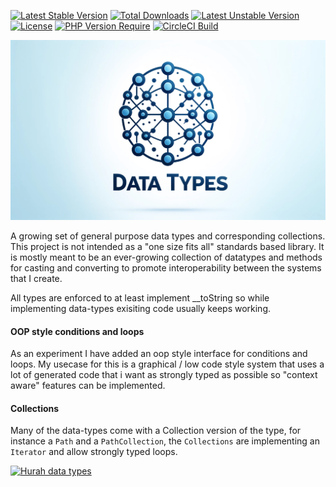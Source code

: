 [![Latest Stable Version](https://poser.pugx.org/hurah/data-types/v)](https://packagist.org/packages/hurah/data-types) 
[![Total Downloads](https://poser.pugx.org/hurah/data-types/downloads)](https://packagist.org/packages/hurah/data-types) 
[![Latest Unstable Version](https://poser.pugx.org/hurah/data-types/v/unstable)](https://packagist.org/packages/hurah/data-types) 
[![License](https://poser.pugx.org/hurah/data-types/license)](https://packagist.org/packages/hurah/data-types) 
[![PHP Version Require](https://poser.pugx.org/hurah/data-types/require/php)](https://packagist.org/packages/hurah/data-types)
[![CircleCI Build](https://poser.pugx.org/hurah/data-types/circleci)](https://packagist.org/packages/hurah/data-types)

<p align="center"><a href="https://packagist.org/packages/hurah/data-types" target="_blank">
    <img src="https://raw.githubusercontent.com/antonboutkam/data-types/main/assets/logo.webp" alt="Hurah Data Types logo">
</a>
</p>
A growing set of general purpose data types and corresponding collections. This project is not 
intended as a "one size fits all" standards based library. It is mostly meant to be an ever-growing collection of 
datatypes and methods for casting and converting to promote interoperability between the systems that I create. 

All types are enforced to at least implement __toString so while implementing data-types exisiting code usually keeps
working.


#### OOP style conditions and loops
As an experiment I have added an oop style interface for conditions and loops. My usecase for this is a graphical / 
low code style system that uses a lot of generated code that i want as strongly typed  as possible so 
"context aware" features can be implemented. 


#### Collections
Many of the data-types come with a Collection version of the type, for instance a ```Path``` and a ```PathCollection```, 
the ```Collections``` are implementing an ```Iterator``` and allow strongly typed loops. 


[![Hurah data types](https://circleci.com/gh/antonboutkam/data-types.svg?style=svg)](https://github.com/antonboutkam/data-types)
